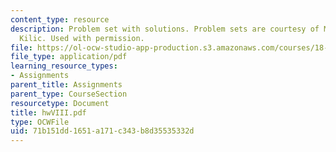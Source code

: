 ```yaml
---
content_type: resource
description: Problem set with solutions. Problem sets are courtesy of Mustafa Sabri
  Kilic. Used with permission.
file: https://ol-ocw-studio-app-production.s3.amazonaws.com/courses/18-305-advanced-analytic-methods-in-science-and-engineering-fall-2004/71b151dd1651a171c343b8d35535332d_hwVIII.pdf
file_type: application/pdf
learning_resource_types:
- Assignments
parent_title: Assignments
parent_type: CourseSection
resourcetype: Document
title: hwVIII.pdf
type: OCWFile
uid: 71b151dd-1651-a171-c343-b8d35535332d
---
```

